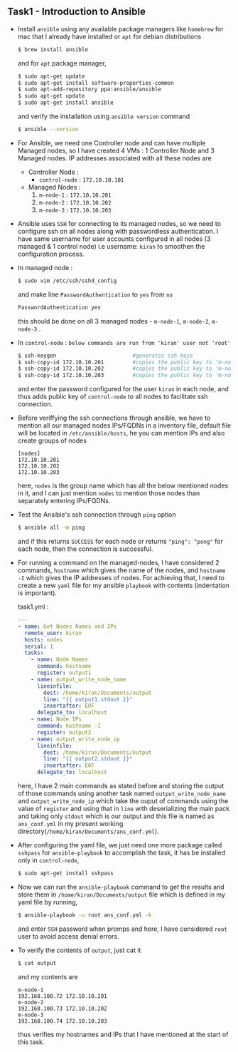 ## Task1 - Introduction to Ansible

* Install `ansible` using any available package managers like `homebrew` for mac that I already have installed or `apt` for debian distributions
    ```bash
    $ brew install ansible
    ```
    and for `apt` package manager,
    ```bash
    $ sudo apt-get update 
    $ sudo apt-get install software-properties-common 
    $ sudo apt-add-repository ppa:ansible/ansible 
    $ sudo apt-get update 
    $ sudo apt-get install ansible
    ```
    and verify the installation using `ansible version` command
    ```bash
    $ ansible --version
    ```

* For Ansible, we need one Controller node and can have multiple Managed nodes, so I have created 4 VMs : 1 Controller Node and 3 Managed nodes. IP addresses associated with all these nodes are
    * Controller Node : 
        * `control-node` : `172.10.10.101`
    * Managed Nodes :
        1. `m-node-1` : `172.10.10.201`
        2. `m-node-2` : `172.10.10.202`
        3. `m-node-3` : `172.10.10.203`

* Ansible uses `SSH` for connecting to its managed nodes, so we need to configure ssh on all nodes along with passwordless authentication. I have same username for user accounts configured in all nodes (3 managed & 1 control node) i.e username: `kiran` to smoothen the configuration process.

* In managed node : 
    ```bash
    $ sudo vim /etc/ssh/sshd_config
    ```
    and make line `PasswordAuthentication` to `yes` from `no`
    ```bash
    PasswordAuthentication yes
    ```
    this should be done on all 3 managed nodes - `m-node-1`, `m-node-2`, `m-node-3` .

* In `control-node` :
    `below commands are run from 'kiran' user not 'root'`
    ```bash
    $ ssh-keygen                        #generates ssh keys
    $ ssh-copy-id 172.10.10.201         #copies the public key to 'm-node-1'
    $ ssh-copy-id 172.10.10.202         #copies the public key to 'm-node-2'
    $ ssh-copy-id 172.10.10.203         #copies the public key to 'm-node-3'
    ```
    and enter the password configured for the user `kiran` in each node, and thus adds public key of `control-node` to all nodes to facilitate ssh connection.
* Before veriffying the ssh connections through ansible, we have to mention all our managed nodes IPs/FQDNs in a inventory file, default file will be located in `/etc/ansible/hosts`, he you can mention IPs and also create groups of nodes
    ```
    [nodes]
    172.10.10.201
    172.10.10.202
    172.10.10.203
    ```
    here, `nodes` is the group name which has all the below mentioned nodes in it, and I can just mention `nodes` to mention those nodes than separately entering IPs/FQDNs.


* Test the Ansible's ssh connection through `ping` option
    ```bash
    $ ansible all -m ping
    ```
    and if this returns `SUCCESS` for each node or returns `"ping": "pong"` for each node, then the connection is successful.

* For running a command on the managed-nodes, I have considered 2 commands, `hostname` which gives the name of the nodes, and `hostname -I` which gives the IP addresses of nodes. For achieving that, I need to create a new `yaml` file for my ansible `playbook` with contents (indentation is important).

    task1.yml :
    ```yaml
    ---
    - name: Get Nodes Names and IPs
      remote_user: kiran
      hosts: nodes
      serial: 1
      tasks:
        - name: Node Names
          command: hostname
          register: output1
        - name: output_write_node_name
          lineinfile:
            dest: /home/kiran/Documents/output
            line: "{{ output1.stdout }}"
            insertafter: EOF
          delegate_to: localhost
        - name: Node IPs
          command: hostname -I
          register: output2
        - name: output_write_node_ip
          lineinfile:
            dest: /home/kiran/Documents/output
            line: "{{ output2.stdout }}"
            insertafter: EOF
          delegate_to: localhost
    ```
    here, I have 2 main commands as stated before and storing the output of those commands using another task named `output_write_node_name` and `output_write_node_ip` which take the ouput of commands using the value of `register` and using that in `line` with deserializing the main pack and taking only `stdout` which is our output and this file is named as `ans_conf.yml` in my present working directory(`/home/kiran/Documents/ans_conf.yml`).

* After configuring the yaml file, we just need one more package called `sshpass` for `ansible-playbook` to accomplish the task, it has be installed only in `control-node`,
    ```bash
    $ sudo apt-get install sshpass
    ```

* Now we can run the `ansible-playbook` command to get the results and store them in `/home/kiran/Documents/output` file which is defined in my yaml file by running,
    ```bash
    $ ansible-playbook -u root ans_conf.yml -k
    ```
    and enter `SSH` password when promps and here, I have considered `root` user to avoid access denial errors.

* To verify the contents of `output`, just cat it
    ```bash
    $ cat output
    ```
    and my contents are
    ```
    m-node-1
    192.168.100.72 172.10.10.201 
    m-node-2
    192.168.100.73 172.10.10.202 
    m-node-3
    192.168.100.74 172.10.10.203
    ```
    thus verifies my hostnames and IPs that I have mentioned at the start of this task.
